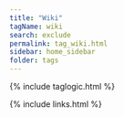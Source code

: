 ```yaml
---
title: "Wiki"
tagName: wiki
search: exclude
permalink: tag_wiki.html
sidebar: home_sidebar
folder: tags
---
```

{% include taglogic.html %}

{% include links.html %}

